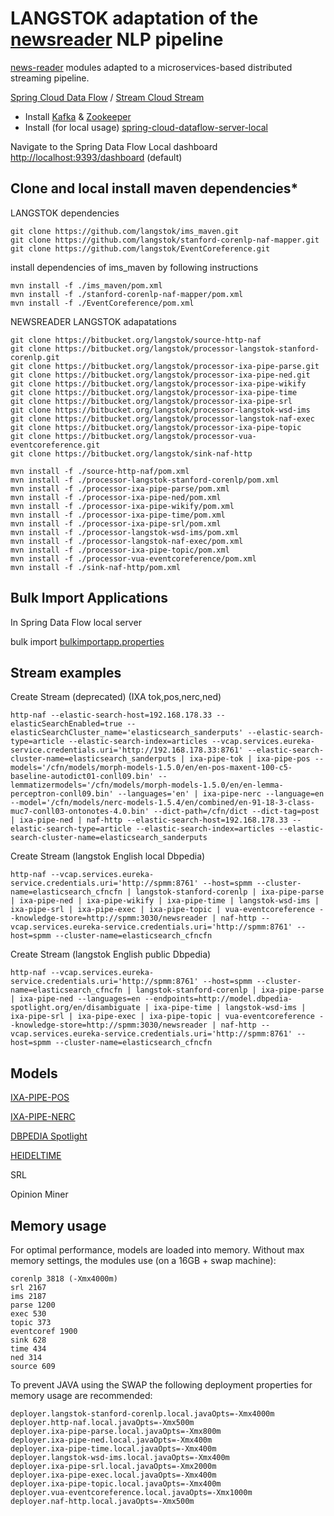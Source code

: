 # LANGSTOK adaptation of the [newsreader](http://www.newsreader-project.eu/) NLP pipeline #

[news-reader](http://www.newsreader-project.eu/) modules adapted to a microservices-based distributed streaming pipeline. 

[Spring Cloud Data Flow](https://cloud.spring.io/spring-cloud-dataflow/) / [Stream Cloud Stream](http://docs.spring.io/spring-cloud-stream/docs/current-SNAPSHOT/reference/htmlsingle/) 


- Install [Kafka](https://kafka.apache.org/) & [Zookeeper](https://zookeeper.apache.org/)
- Install (for local usage) [spring-cloud-dataflow-server-local](https://github.com/spring-cloud/spring-cloud-dataflow/tree/master/spring-cloud-dataflow-server-local)

Navigate to the Spring Data Flow Local dashboard [http://localhost:9393/dashboard](http://localhost:9393/dashboard) (default)

## Clone and local install maven dependencies* ##

LANGSTOK dependencies

	git clone https://github.com/langstok/ims_maven.git
	git clone https://github.com/langstok/stanford-corenlp-naf-mapper.git
	git clone https://github.com/langstok/EventCoreference.git

install dependencies of ims_maven by following instructions

	mvn install -f ./ims_maven/pom.xml 
	mvn install -f ./stanford-corenlp-naf-mapper/pom.xml
	mvn install -f ./EventCoreference/pom.xml 


NEWSREADER LANGSTOK adapatations

    git clone https://bitbucket.org/langstok/source-http-naf
    git clone https://bitbucket.org/langstok/processor-langstok-stanford-corenlp.git
    git clone https://bitbucket.org/langstok/processor-ixa-pipe-parse.git
    git clone https://bitbucket.org/langstok/processor-ixa-pipe-ned.git
    git clone https://bitbucket.org/langstok/processor-ixa-pipe-wikify
    git clone https://bitbucket.org/langstok/processor-ixa-pipe-time
    git clone https://bitbucket.org/langstok/processor-ixa-pipe-srl
    git clone https://bitbucket.org/langstok/processor-langstok-wsd-ims
    git clone https://bitbucket.org/langstok/processor-langstok-naf-exec
    git clone https://bitbucket.org/langstok/processor-ixa-pipe-topic
	git clone https://bitbucket.org/langstok/processor-vua-eventcoreference.git
    git clone https://bitbucket.org/langstok/sink-naf-http

    mvn install -f ./source-http-naf/pom.xml
	mvn install -f ./processor-langstok-stanford-corenlp/pom.xml
    mvn install -f ./processor-ixa-pipe-parse/pom.xml
    mvn install -f ./processor-ixa-pipe-ned/pom.xml
    mvn install -f ./processor-ixa-pipe-wikify/pom.xml
    mvn install -f ./processor-ixa-pipe-time/pom.xml
    mvn install -f ./processor-ixa-pipe-srl/pom.xml
    mvn install -f ./processor-langstok-wsd-ims/pom.xml
    mvn install -f ./processor-langstok-naf-exec/pom.xml
	mvn install -f ./processor-ixa-pipe-topic/pom.xml
	mvn install -f ./processor-vua-eventcoreference/pom.xml
    mvn install -f ./sink-naf-http/pom.xml


## Bulk Import Applications ##

In Spring Data Flow local server

   bulk import [bulkimportapp.properties](http://sanderputs.com/stream/bulkimportapp.properties)

## Stream examples ##

Create Stream (deprecated) (IXA tok,pos,nerc,ned)

	http-naf --elastic-search-host=192.168.178.33 --elasticSearchEnabled=true --elasticSearchCluster_name='elasticsearch_sanderputs' --elastic-search-type=article --elastic-search-index=articles --vcap.services.eureka-service.credentials.uri='http://192.168.178.33:8761' --elastic-search-cluster-name=elasticsearch_sanderputs | ixa-pipe-tok | ixa-pipe-pos --models='/cfn/models/morph-models-1.5.0/en/en-pos-maxent-100-c5-baseline-autodict01-conll09.bin' --lemmatizermodels='/cfn/models/morph-models-1.5.0/en/en-lemma-perceptron-conll09.bin' --languages='en' | ixa-pipe-nerc --language=en --model='/cfn/models/nerc-models-1.5.4/en/combined/en-91-18-3-class-muc7-conll03-ontonotes-4.0.bin' --dict-path=/cfn/dict --dict-tag=post | ixa-pipe-ned | naf-http --elastic-search-host=192.168.178.33 --elastic-search-type=article --elastic-search-index=articles --elastic-search-cluster-name=elasticsearch_sanderputs

Create Stream (langstok English local Dbpedia)

    http-naf --vcap.services.eureka-service.credentials.uri='http://spmm:8761' --host=spmm --cluster-name=elasticsearch_cfncfn | langstok-stanford-corenlp | ixa-pipe-parse | ixa-pipe-ned | ixa-pipe-wikify | ixa-pipe-time | langstok-wsd-ims | ixa-pipe-srl | ixa-pipe-exec | ixa-pipe-topic | vua-eventcoreference --knowledge-store=http://spmm:3030/newsreader | naf-http --vcap.services.eureka-service.credentials.uri='http://spmm:8761' --host=spmm --cluster-name=elasticsearch_cfncfn

Create Stream (langstok English public Dbpedia)

    http-naf --vcap.services.eureka-service.credentials.uri='http://spmm:8761' --host=spmm --cluster-name=elasticsearch_cfncfn | langstok-stanford-corenlp | ixa-pipe-parse | ixa-pipe-ned --languages=en --endpoints=http://model.dbpedia-spotlight.org/en/disambiguate | ixa-pipe-time | langstok-wsd-ims | ixa-pipe-srl | ixa-pipe-exec | ixa-pipe-topic | vua-eventcoreference --knowledge-store=http://spmm:3030/newsreader | naf-http --vcap.services.eureka-service.credentials.uri='http://spmm:8761' --host=spmm --cluster-name=elasticsearch_cfncfn
    
## Models ##

[IXA-PIPE-POS](https://github.com/ixa-ehu/ixa-pipe-pos) 

[IXA-PIPE-NERC](https://github.com/ixa-ehu/ixa-pipe-nerc)

[DBPEDIA Spotlight](http://spotlight.sztaki.hu/downloads/latest_models)

[HEIDELTIME](https://github.com/HeidelTime/heideltime)

SRL

Opinion Miner

## Memory usage ##
For optimal performance, models are loaded into memory.
Without max memory settings, the modules use (on a 16GB + swap machine):

    corenlp 3818 (-Xmx4000m)
    srl 2167
    ims 2187
    parse 1200
    exec 530
    topic 373
    eventcoref 1900
    sink 628
    time 434
    ned 314
    source 609 

To prevent JAVA using the SWAP the following deployment properties for memory usage are recommended:

    deployer.langstok-stanford-corenlp.local.javaOpts=-Xmx4000m
    deployer.http-naf.local.javaOpts=-Xmx500m
    deployer.ixa-pipe-parse.local.javaOpts=-Xmx800m 
    deployer.ixa-pipe-ned.local.javaOpts=-Xmx400m
    deployer.ixa-pipe-time.local.javaOpts=-Xmx400m
    deployer.langstok-wsd-ims.local.javaOpts=-Xmx400m
    deployer.ixa-pipe-srl.local.javaOpts=-Xmx2000m
    deployer.ixa-pipe-exec.local.javaOpts=-Xmx400m 
    deployer.ixa-pipe-topic.local.javaOpts=-Xmx400m
    deployer.vua-eventcoreference.local.javaOpts=-Xmx1000m
    deployer.naf-http.local.javaOpts=-Xmx500m